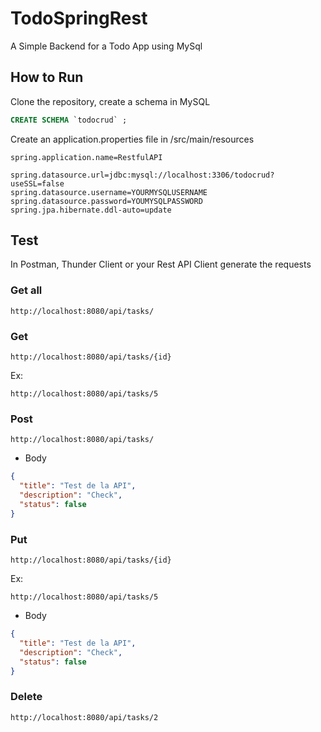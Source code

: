 # TodoSpringRest
A Simple Backend for a Todo App using MySql

## How to Run

Clone the repository, create a schema in MySQL

```sql
CREATE SCHEMA `todocrud` ;
```

Create an application.properties file in /src/main/resources

```
spring.application.name=RestfulAPI

spring.datasource.url=jdbc:mysql://localhost:3306/todocrud?useSSL=false
spring.datasource.username=YOURMYSQLUSERNAME
spring.datasource.password=YOUMYSQLPASSWORD
spring.jpa.hibernate.ddl-auto=update
```
## Test

In Postman, Thunder Client or your Rest API Client generate the requests

### Get all

```
http://localhost:8080/api/tasks/
```
### Get

```
http://localhost:8080/api/tasks/{id}
```
Ex:
```
http://localhost:8080/api/tasks/5
```
### Post
```
http://localhost:8080/api/tasks/
```
- Body

```json
{
  "title": "Test de la API",
  "description": "Check",
  "status": false
}
```

### Put

```
http://localhost:8080/api/tasks/{id}
```
Ex:
```
http://localhost:8080/api/tasks/5
```
- Body

```json
{
  "title": "Test de la API",
  "description": "Check",
  "status": false
}
```
### Delete

```
http://localhost:8080/api/tasks/2
```
